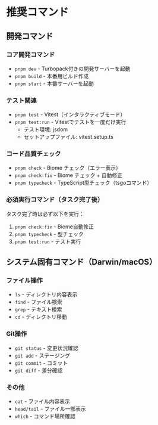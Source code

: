 # 推奨コマンド

## 開発コマンド

### コア開発コマンド
- `pnpm dev` - Turbopack付きの開発サーバーを起動
- `pnpm build` - 本番用ビルド作成
- `pnpm start` - 本番サーバーを起動

### テスト関連
- `pnpm test` - Vitest（インタラクティブモード）
- `pnpm test:run` - Vitestでテストを一度だけ実行
  - テスト環境: jsdom
  - セットアップファイル: vitest.setup.ts

### コード品質チェック
- `pnpm check` - Biome チェック（エラー表示）
- `pnpm check:fix` - Biome チェック + 自動修正
- `pnpm typecheck` - TypeScript型チェック（tsgoコマンド）

### 必須実行コマンド（タスク完了後）
タスク完了時は必ず以下を実行：
1. `pnpm check:fix` - Biome自動修正
2. `pnpm typecheck` - 型チェック
3. `pnpm test:run` - テスト実行

## システム固有コマンド（Darwin/macOS）

### ファイル操作
- `ls` - ディレクトリ内容表示
- `find` - ファイル検索
- `grep` - テキスト検索
- `cd` - ディレクトリ移動

### Git操作
- `git status` - 変更状況確認
- `git add` - ステージング
- `git commit` - コミット
- `git diff` - 差分確認

### その他
- `cat` - ファイル内容表示
- `head/tail` - ファイル一部表示
- `which` - コマンド場所確認